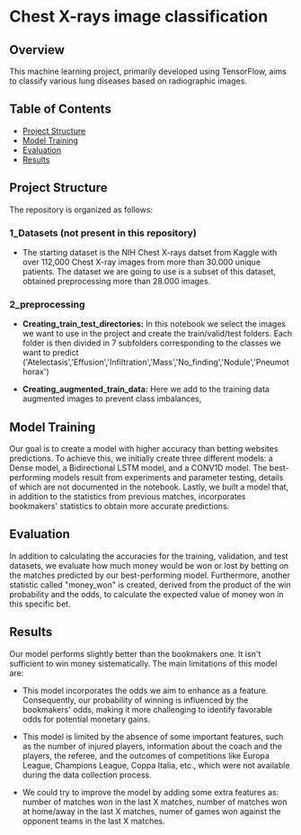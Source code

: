 # Chest X-rays image classification

## Overview

This machine learning project, primarily developed using TensorFlow, aims to classify various lung diseases based on radiographic images.

## Table of Contents

- [Project Structure](#Project-Structure)
- [Model Training](#model-training)
- [Evaluation](#evaluation)
- [Results](#Results)


## Project Structure

The repository is organized as follows:

### 1_Datasets (not present in this repository)

- The starting dataset is the NIH Chest X-rays datset from Kaggle with over 112,000 Chest X-ray images from more than 30.000 unique patients. The dataset we are going to use is a subset of this dataset, obtained preprocessing more than 28.000 images.

### 2_preprocessing

- **Creating_train_test_directories:** In this notebook we select the images we want to use in the project and create the train/valid/test folders. Each folder is then divided in 7 subfolders corresponding to the classes we want to predict ('Atelectasis','Effusion','Infiltration','Mass','No_finding','Nodule','Pneumothorax')

- **Creating_augmented_train_data:** Here we add to the training data augmented images to prevent class imbalances,

## Model Training

Our goal is to create a model with higher accuracy than betting websites predictions. To achieve this, we initially create three different models: a Dense model, a Bidirectional LSTM model, and a CONV1D model. The best-performing models result from experiments and parameter testing, details of which are not documented in the notebook. Lastly, we built a model that, in addition to the statistics from previous matches, incorporates bookmakers' statistics to obtain more accurate predictions.

## Evaluation

In addition to calculating the accuracies for the training, validation, and test datasets, we evaluate how much money would be won or lost by betting on the matches predicted by our best-performing model. Furthermore, another statistic called "money_won" is created, derived from the product of the win probability and the odds, to calculate the expected value of money won in this specific bet.

## Results

Our model performs slightly better than the bookmakers one. It isn't sufficient to win money sistematically. 
The main limitations of this model are:

- This model incorporates the odds we aim to enhance as a feature. Consequently, our probability of winning is influenced by the bookmakers' odds, making it more challenging to identify favorable odds for potential monetary gains.

- This model is limited by the absence of some important features, such as the number of injured players, information about the coach and the players, the referee, and the outcomes of competitions like Europa League, Champions League, Coppa Italia, etc., which were not available during the data collection process.

- We could try to improve the model by adding some extra features as: number of matches won in the last X matches, number of matches won at home/away in the last X matches, numer of games won against the opponent teams in the last X matches. 
